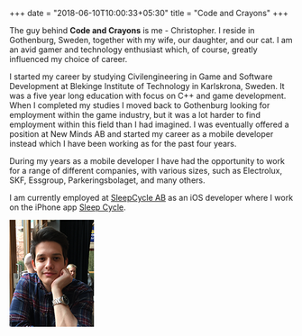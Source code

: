 +++
date = "2018-06-10T10:00:33+05:30"
title = "Code and Crayons"
+++

The guy behind **Code and Crayons** is me - Christopher. I reside in Gothenburg, Sweden, together with my wife, our daughter, and our cat. I am an avid gamer and technology enthusiast which, of course, greatly influenced my choice of career.

I started my career by studying Civilengineering in Game and Software Development at Blekinge Institute of Technology in Karlskrona, Sweden. It was a five year long education with focus on C++ and game development. When I completed my studies I moved back to Gothenburg looking for employment within the game industry, but it was a lot harder to find employment within this field than I had imagined. I was eventually offered a position at New Minds AB and started my career as a mobile developer instead which I have been working as for the past four years.

During my years as a mobile developer I have had the opportunity to work for a range of different companies, with various sizes, such as Electrolux, SKF, Essgroup, Parkeringsbolaget, and many others.

I am currently employed at [SleepCycle AB][2] as an iOS developer where I work on the iPhone app [Sleep Cycle][3].

![This is me][1]

[1]: img/me.png
[2]: https://www.sleepcycle.com/
[3]: hhttps://itunes.apple.com/app/apple-store/id320606217